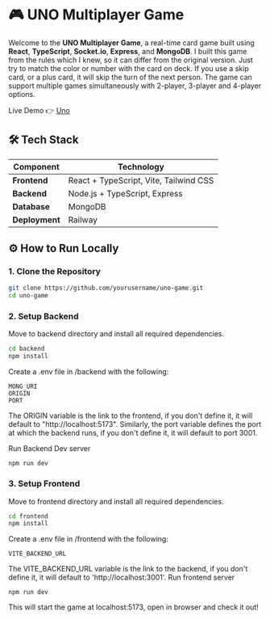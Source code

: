 # 🎮 UNO Multiplayer Game

Welcome to the **UNO Multiplayer Game**, a real-time card game built using **React**, **TypeScript**, **Socket.io**, **Express**, and **MongoDB**. I built this game from the rules which I knew, so it can differ from the original version. Just try to match the color or number with the card on deck. If you use a skip card, or a plus card, it will skip the turn of the next person. The game can support multiple games simultaneously with 2-player, 3-player and 4-player options. 

Live Demo 👉 [Uno](https://uno-frontend-production.up.railway.app)  


## 🛠️ Tech Stack

| Component        | Technology            |
|------------------|-----------------------|
| **Frontend**     | React + TypeScript, Vite, Tailwind CSS|
| **Backend**      |Node.js + TypeScript, Express  |
| **Database**     | MongoDB |
| **Deployment**   | Railway|

## ⚙️ How to Run Locally

### 1. Clone the Repository

```bash
git clone https://github.com/yourusername/uno-game.git
cd uno-game
```
### 2. Setup Backend
Move to backend directory and install all required dependencies.
```bash
cd backend
npm install
```

Create a .env file in /backend with the following:
```
MONG_URI
ORIGIN
PORT
```
The ORIGIN variable is the link to the frontend, if you don't define it, it will default to "http://localhost:5173". Similarly, the port variable defines the port at which the backend runs, if you don't define it, it will default to port 3001.

Run Backend Dev server
```
npm run dev
```

### 3. Setup Frontend
Move to frontend directory and install all required dependencies.
```bash
cd frontend
npm install
```

Create a .env file in /frontend with the following:
```
VITE_BACKEND_URL
```
The VITE_BACKEND_URL variable is the link to the backend, if you don't define it, it will default to 'http://localhost:3001'.
Run frontend server
```
npm run dev
```

This will start the game at localhost:5173, open in browser and check it out!
